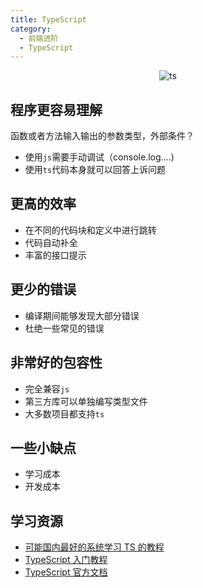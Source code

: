 ```yaml
---
title: TypeScript
category:
  - 前端进阶
  - TypeScript
---
```


<center>

![ts](https://www.runoob.com/wp-content/uploads/2019/01/typescript-logo.jpg)

</center>

## 程序更容易理解

函数或者方法输入输出的参数类型，外部条件？

- 使用`js`需要手动调试（console.log....)
- 使用`ts`代码本身就可以回答上诉问题

## 更高的效率

- 在不同的代码块和定义中进行跳转
- 代码自动补全
- 丰富的接口提示

## 更少的错误

- 编译期间能够发现大部分错误
- 杜绝一些常见的错误

## 非常好的包容性

- 完全兼容`js`
- 第三方库可以单独编写类型文件
- 大多数项目都支持`ts`

## 一些小缺点

- 学习成本
- 开发成本

## 学习资源

- [可能国内最好的系统学习 TS 的教程](https://yayujs.com/)
- [TypeScript 入门教程](https://ts.xcatliu.com/introduction/what-is-typescript.html)
- [TypeScript 官方文档](https://www.typescriptlang.org/docs/)
